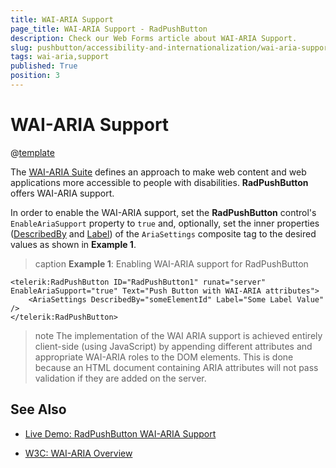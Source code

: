 ```yaml
---
title: WAI-ARIA Support
page_title: WAI-ARIA Support - RadPushButton
description: Check our Web Forms article about WAI-ARIA Support.
slug: pushbutton/accessibility-and-internationalization/wai-aria-support
tags: wai-aria,support
published: True
position: 3
---
```


# WAI-ARIA Support

@[template](/_templates/common/wai-aria-templates.md#intro "control: RadPushButton")

The [WAI-ARIA Suite](https://www.w3.org/WAI/intro/aria) defines an approach to make web content and web applications more accessible to people with disabilities. **RadPushButton** offers WAI-ARIA support.

In order to enable the WAI-ARIA support, set the **RadPushButton** control's `EnableAriaSupport` property to `true` and, optionally, set the inner properties ([DescribedBy](https://www.w3.org/TR/wai-aria/states_and_properties#aria-describedby) and [Label](https://www.w3.org/TR/wai-aria/states_and_properties#aria-label)) of the `AriaSettings` composite tag to the desired values as shown in **Example 1**.

>caption **Example 1**: Enabling WAI-ARIA support for RadPushButton

````ASP.NET
<telerik:RadPushButton ID="RadPushButton1" runat="server" EnableAriaSupport="true" Text="Push Button with WAI-ARIA attributes">
	<AriaSettings DescribedBy="someElementId" Label="Some Label Value" />
</telerik:RadPushButton>
````

>note The implementation of the WAI ARIA support is achieved entirely client-side (using JavaScript) by appending different attributes and appropriate WAI-ARIA roles to the DOM elements.	This is done because an HTML document containing ARIA attributes will not pass validation if they are added on the server.




## See Also

 * [Live Demo: RadPushButton WAI-ARIA Support](https://demos.telerik.com/aspnet-ajax/pushbutton/wai-aria-support/defaultcs.aspx)

 * [W3C: WAI-ARIA Overview](https://www.w3.org/WAI/intro/aria)


